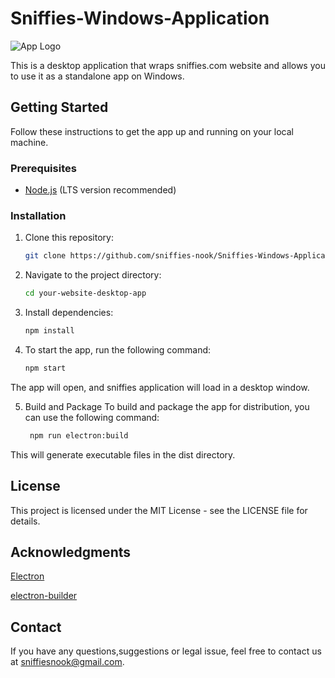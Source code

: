 # Sniffies-Windows-Application
![App Logo](sniffies-nook/Sniffies-Windows-Application/blob/main/favicon.ico)


This is a desktop application that wraps sniffies.com website and allows you to use it as a standalone app on Windows.

## Getting Started

Follow these instructions to get the app up and running on your local machine.

### Prerequisites

- [Node.js](https://nodejs.org/) (LTS version recommended)

### Installation

1. Clone this repository:

   ```bash
   git clone https://github.com/sniffies-nook/Sniffies-Windows-Application.git

   
2. Navigate to the project directory:

    ```bash
    cd your-website-desktop-app


3. Install dependencies:
    
    ```bash
    npm install

4. To start the app, run the following command:
    
    ```bash
    npm start

The app will open, and sniffies application will load in a desktop window.

5. Build and Package
To build and package the app for distribution, you can use the following command:

   ```bash
    npm run electron:build

This will generate executable files in the dist directory.

## License

This project is licensed under the MIT License - see the LICENSE file for details.

## Acknowledgments

[Electron](https://www.electronjs.org/)

[electron-builder](https://www.electron.build/)

## Contact
If you have any questions,suggestions or legal issue, feel free to contact us at sniffiesnook@gmail.com.
